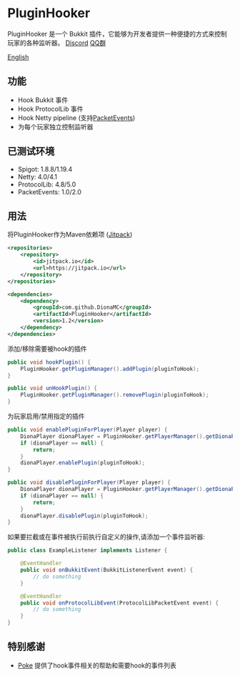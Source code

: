 # PluginHooker

PluginHooker 是一个 Bukkit 插件，它能够为开发者提供一种便捷的方式来控制玩家的各种监听器。
[Discord](https://discord.gg/fdmkfts)
[QQ群](https://jq.qq.com/?_wv=1027&k=dhEQrZZW)

[English](README.md)

## 功能

* Hook Bukkit 事件
* Hook ProtocolLib 事件
* Hook Netty pipeline (支持[PacketEvents](https://github.com/retrooper/packetevents))
* 为每个玩家独立控制监听器

## 已测试环境

* Spigot: 1.8.8/1.19.4
* Netty: 4.0/4.1
* ProtocolLib: 4.8/5.0
* PacketEvents: 1.0/2.0

## 用法

将PluginHooker作为Maven依赖项 ([Jitpack](https://jitpack.io/#Diona-testserver/PluginHooker))
```xml
<repositories>
    <repository>
        <id>jitpack.io</id>
        <url>https://jitpack.io</url>
    </repository>
</repositories>

<dependencies>
    <dependency>
        <groupId>com.github.DionaMC</groupId>
        <artifactId>PluginHooker</artifactId>
        <version>1.2</version>
    </dependency>
</dependencies>
```


添加/移除需要被hook的插件
```java
public void hookPlugin() {
    PluginHooker.getPluginManager().addPlugin(pluginToHook);
}

public void unHookPlugin() {
    PluginHooker.getPluginManager().removePlugin(pluginToHook);
}
```

为玩家启用/禁用指定的插件

```java
public void enablePluginForPlayer(Player player) {
    DionaPlayer dionaPlayer = PluginHooker.getPlayerManager().getDionaPlayer(player);
    if (dionaPlayer == null) {
        return;
    }
    dionaPlayer.enablePlugin(pluginToHook);
}

public void disablePluginForPlayer(Player player) {
    DionaPlayer dionaPlayer = PluginHooker.getPlayerManager().getDionaPlayer(player);
    if (dionaPlayer == null) {
        return;
    }
    dionaPlayer.disablePlugin(pluginToHook);
}
```

如果要拦截或在事件被执行前执行自定义的操作,请添加一个事件监听器:
```java
public class ExampleListener implements Listener {

    @EventHandler
    public void onBukkitEvent(BukkitListenerEvent event) {
        // do something
    }

    @EventHandler
    public void onProtocolLibEvent(ProtocolLibPacketEvent event) {
        // do something
    }
}
```

## 特别感谢

* [Poke](https://github.com/Pokemonplatin) 提供了hook事件相关的帮助和需要hook的事件列表
